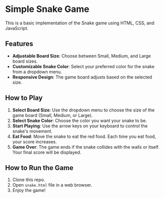# Simple Snake Game

This is a basic implementation of the  Snake game using HTML, CSS, and JavaScript. 

## Features

- **Adjustable Board Size**: Choose between Small, Medium, and Large board sizes.
- **Customizable Snake Color**: Select your preferred color for the snake from a dropdown menu.
- **Responsive Design**: The game board adjusts based on the selected size.

## How to Play

1. **Select Board Size**: Use the dropdown menu to choose the size of the game board (Small, Medium, or Large).
2. **Select Snake Color**: Choose the color you want your snake to be.
3. **Start Playing**: Use the arrow keys on your keyboard to control the snake's movement.
4. **Eat Food**: Move the snake to eat the red food. Each time you eat food, your score increases.
5. **Game Over**: The game ends if the snake collides with the walls or itself. Your final score will be displayed.

## How to Run the Game

1. Clone this repo.
2. Open `snake.html` file in a web browser.
3. Enjoy the game!